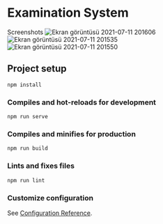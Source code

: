 # Examination System

Screenshots
![Ekran görüntüsü 2021-07-11 201606](https://user-images.githubusercontent.com/24936165/125204546-87657380-e286-11eb-9332-6846f71eb1fa.png)
![Ekran görüntüsü 2021-07-11 201535](https://user-images.githubusercontent.com/24936165/125204561-977d5300-e286-11eb-9adf-149bf837ea41.png)
![Ekran görüntüsü 2021-07-11 201550](https://user-images.githubusercontent.com/24936165/125204566-9ea46100-e286-11eb-97ce-b21694a03cc3.png)


## Project setup
```
npm install
```

### Compiles and hot-reloads for development
```
npm run serve
```

### Compiles and minifies for production
```
npm run build
```

### Lints and fixes files
```
npm run lint
```

### Customize configuration
See [Configuration Reference](https://cli.vuejs.org/config/).
